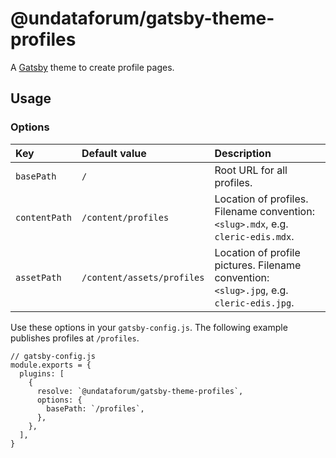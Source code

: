# @undataforum/gatsby-theme-profiles

A [Gatsby](https://www.gatsbyjs.org/) theme to create profile pages.

## Usage

### Options

| Key           | Default value              | Description                                                                              |
| :------------ | :------------------------- | :--------------------------------------------------------------------------------------- |
| `basePath`    | `/`                        | Root URL for all profiles.                                                               |
| `contentPath` | `/content/profiles`        | Location of profiles. Filename convention: `<slug>.mdx`, e.g. `cleric-edis.mdx`.         |
| `assetPath`   | `/content/assets/profiles` | Location of profile pictures. Filename convention: `<slug>.jpg`, e.g. `cleric-edis.jpg`. |

Use these options in your `gatsby-config.js`. The following example publishes profiles at `/profiles`.

```
// gatsby-config.js
module.exports = {
  plugins: [
    {
      resolve: `@undataforum/gatsby-theme-profiles`,
      options: {
        basePath: `/profiles`,
      },
    },
  ],
}
```
